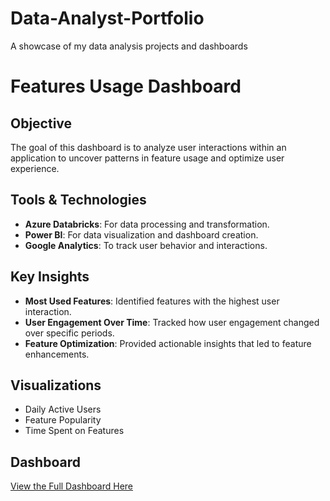 # Data-Analyst-Portfolio
A showcase of my data analysis projects and dashboards
# Features Usage Dashboard

## Objective
The goal of this dashboard is to analyze user interactions within an application to uncover patterns in feature usage and optimize user experience.

## Tools & Technologies
- **Azure Databricks**: For data processing and transformation.
- **Power BI**: For data visualization and dashboard creation.
- **Google Analytics**: To track user behavior and interactions.

## Key Insights
- **Most Used Features**: Identified features with the highest user interaction.
- **User Engagement Over Time**: Tracked how user engagement changed over specific periods.
- **Feature Optimization**: Provided actionable insights that led to feature enhancements.

## Visualizations
- Daily Active Users
- Feature Popularity
- Time Spent on Features

## Dashboard
[View the Full Dashboard Here](link_to_dashboard)

